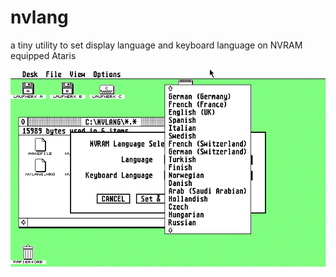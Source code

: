 # nvlang
a tiny utility to set display language and keyboard language on NVRAM equipped Ataris

![screenshot](https://raw.githubusercontent.com/mfro0/nvlang/master/screenshot.png)
